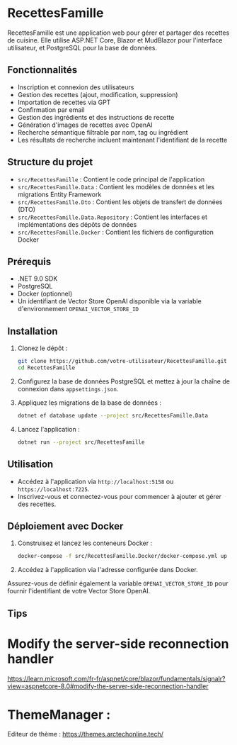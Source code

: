 # RecettesFamille

RecettesFamille est une application web pour gérer et partager des recettes de cuisine. Elle utilise ASP.NET Core, Blazor et MudBlazor pour l'interface utilisateur, et PostgreSQL pour la base de données.

## Fonctionnalités

- Inscription et connexion des utilisateurs
- Gestion des recettes (ajout, modification, suppression)
- Importation de recettes via GPT
- Confirmation par email
- Gestion des ingrédients et des instructions de recette
- Génération d'images de recettes avec OpenAI
- Recherche sémantique filtrable par nom, tag ou ingrédient
- Les résultats de recherche incluent maintenant l'identifiant de la recette

## Structure du projet

- `src/RecettesFamille` : Contient le code principal de l'application
- `src/RecettesFamille.Data` : Contient les modèles de données et les migrations Entity Framework
- `src/RecettesFamille.Dto` : Contient les objets de transfert de données (DTO)
- `src/RecettesFamille.Data.Repository` : Contient les interfaces et implémentations des dépôts de données
- `src/RecettesFamille.Docker` : Contient les fichiers de configuration Docker

## Prérequis

- .NET 9.0 SDK
- PostgreSQL
- Docker (optionnel)
- Un identifiant de Vector Store OpenAI disponible via la variable d'environnement `OPENAI_VECTOR_STORE_ID`

## Installation

1. Clonez le dépôt :
    ```sh
    git clone https://github.com/votre-utilisateur/RecettesFamille.git
    cd RecettesFamille
    ```

2. Configurez la base de données PostgreSQL et mettez à jour la chaîne de connexion dans `appsettings.json`.

3. Appliquez les migrations de la base de données :
    ```sh
    dotnet ef database update --project src/RecettesFamille.Data
    ```

4. Lancez l'application :
    ```sh
    dotnet run --project src/RecettesFamille
    ```

## Utilisation

- Accédez à l'application via `http://localhost:5158` ou `https://localhost:7225`.
- Inscrivez-vous et connectez-vous pour commencer à ajouter et gérer des recettes.

## Déploiement avec Docker

1. Construisez et lancez les conteneurs Docker :
    ```sh
    docker-compose -f src/RecettesFamille.Docker/docker-compose.yml up --build -d
    ```

2. Accédez à l'application via l'adresse configurée dans Docker.

Assurez-vous de définir également la variable `OPENAI_VECTOR_STORE_ID` pour fournir l'identifiant de votre Vector Store OpenAI.


## Tips

# Modify the server-side reconnection handler

https://learn.microsoft.com/fr-fr/aspnet/core/blazor/fundamentals/signalr?view=aspnetcore-8.0#modify-the-server-side-reconnection-handler

# ThemeManager :

Editeur de thème : https://themes.arctechonline.tech/